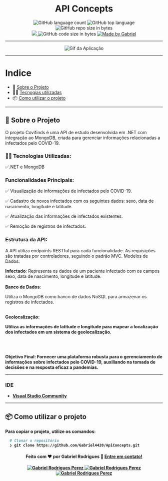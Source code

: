 <h1 align="center">
   API Concepts
</h1>

<p align="center">
   <img alt="GitHub language count" src="https://img.shields.io/github/languages/count/Gabriel4420/ApiConcepts">

  <img alt="GitHub top language" src="https://img.shields.io/github/languages/top/Gabriel4420/ApiConcepts?logo=html">

  <img alt="GitHub repo size in bytes" src="https://img.shields.io/github/repo-size/Gabriel4420/ApiConcepts?color=green">

  <br>
  
  <a href="https://www.codacy.com/manual/Gabriel4420/ApiConcepts?utm_source=github.com&amp;utm_medium=referral&amp;utm_content=Gabriel4420/ApiConcepts&amp;utm_campaign=Badge_Grade">
    <img src="https://app.codacy.com/project/badge/Grade/6dd6b46abeb14e99935a2b9ac5c6ede2"/>
  </a>
  
  <img alt="GitHub code size in bytes" src="https://img.shields.io/github/last-commit/Gabriel4420/ApiConcepts">


  <a href="https://www.linkedin.com/in/gabriel-rodrigues-perez-2069b072/">
    <img alt="Made by Gabriel" src="https://img.shields.io/badge/made%20by-Gabriel-%2304D361">
  </a>
</p>

---

<p align="center">
  <img alt="Gif da Aplicação" src="assets/HomeApp.png" />
</p>

---

# Indice

- :rocket: [Sobre o Projeto](#rocket-sobre-o-projeto)
- 👨‍💻️ [Tecnogias utilizadas](#%EF%B8%8F-tecnogias-utilizadas)
- 📦️ [Como utilizar o projeto](#%EF%B8%8F-como-utilizar-o-projeto)
---

## :rocket: Sobre o Projeto

O projeto Covifinds é uma API de estudo desenvolvida em .NET com integração ao MongoDB, criada para gerenciar informações relacionadas a infectados pelo COVID-19.

### 👨‍💻️ Tecnologias Utilizadas: 

✅.NET e MongoDB

### Funcionalidades Principais:

✅ Visualização de informações de infectados pelo COVID-19.

✅ Cadastro de novos infectados com os seguintes dados: sexo, data de nascimento, longitude e latitude.

✅ Atualização das informações de infectados existentes.

✅ Remoção de registros de infectados.

### Estrutura da API:

A API utiliza endpoints RESTful para cada funcionalidade.
As requisições são tratadas por controladores, seguindo o padrão MVC.
Modelos de Dados:

<b>Infectado</b>: Representa os dados de um paciente infectado com os campos sexo, data de nascimento, longitude e latitude. <br><br>
<b>Banco de Dados</b>:

Utiliza o MongoDB como banco de dados NoSQL para armazenar os registros de infectados.<br><br>


<b>Geolocalização<b>:

Utiliza as informações de latitude e longitude para mapear a localização dos infectados em um sistema de geolocalização.

<br/><br>

Objetivo Final: Fornecer uma plataforma robusta para o gerenciamento de informações sobre infectados pelo COVID-19, auxiliando na tomada de decisões e na resposta eficaz a pandemias.

---




### IDE

  - [Visual Studio Community](https://visualstudio.microsoft.com/pt-br/)

---

## 📦️ Como utilizar o projeto

Para copiar o projeto, utilize os comandos:

```bash
  # Clonar o repositório
  ❯ git clone https://github.com/Gabriel4420/ApiConcepts.git

```

<h4 align="center">
  Feito com ❤️ por Gabriel Rodrigues 👋️ <a href="mailto:gabriel_rodrigues_perez@hotmail.com">Entre em contato!</a>
</h4>

<p align="center">

  <a href="https://www.linkedin.com/in/gabriel-rodrigues-perez-2069b072/">
    <img alt="Gabriel Rodrigues Perez" src="https://img.shields.io/badge/LinkedIn-Gabriel_Rodrigues-0e76a8?style=flat&logoColor=white&logo=linkedin">
  </a>
  <a href="https://www.facebook.com/gabriel.rodrigues.perez">
    <img alt="Gabriel Rodrigues Perez" src="https://img.shields.io/badge/Facebook-Gabriel_Rodrigues-1778F2?style=flat&logoColor=white&logo=facebook">
  </a>
  <a href="https://www.instagram.com/gabriel_rodrigues_perez/">
    <img alt="Gabriel Rodrigues Perez" src="https://img.shields.io/badge/Instagram-@gabriel4420-833AB4?style=flat&logoColor=white&logo=instagram">
  </a>
  
  
</p>